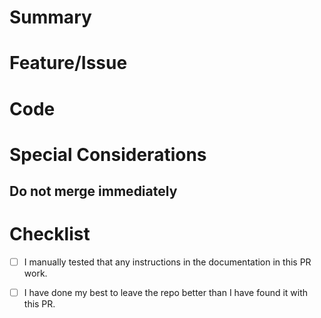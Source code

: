 # Summary
<!--- Describe what this PR will change -->

# Feature/Issue
<!--- Link to the feature/issue that this PR is related to. GitHub will automatically create a link between your issue/PR if you use the following syntax:

Resolves [issue-path]

***NOTE: Since this is on the planning repo, 'Resolves' should be rare. You 
should generally use something like 'Part of [issue-path]' unless it's a 
documentation-specific issue.***

- If the issue and PR are in the same repository, just use [#issue-number] for the [issue-path]
  - For example: Resolves #35

- If the issue is in a different repository, use [repository-owner-name/repository-name#issue-number] for the [issue-path]
  - For example: Resolves lee-blake/CME-Commitment-to-Change#35

If your PR only makes partial progress on the feature/issue, use something like:

Part of [issue-path]

DO NOT use an actual URL for the [issue-path]. If you do, GitHub will not correctly link the issue to your PR.

If there's not a corresponding feature/issue, either make one if that makes sense or note why this change is worth making.
-->

# Code
<!-- You can delete this if the changes are either not to documentation or do 
not correspond with a new code PR. Otherwise, link it:

Documentation for [link to code PR]
--->

# Special Considerations 
<!--- This section can be discarded if none of the below headings are applicable. -->

## Do not merge immediately
<!--- If you do not want someone to merge these changes ASAP (when the 
respective code PR is merged or immediately if no such PR), note it here and 
explain why. -->

# Checklist 
- [ ] I manually tested that any instructions in the documentation in this PR work.
- [ ] I have done my best to leave the repo better than I have found it with this PR.

